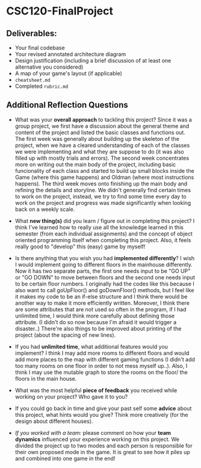 # CSC120-FinalProject

## Deliverables:
 - Your final codebase
 - Your revised annotated architecture diagram
 - Design justification (including a brief discussion of at least one alternative you considered)
 - A map of your game's layout (if applicable)
 - `cheatsheet.md`
 - Completed `rubric.md`
  
## Additional Reflection Questions
 - What was your **overall approach** to tackling this project?
Since it was a group project, we first have a discussion about the general theme and content of the project and listed the basic classes and functions out. The first week was generally about building up the skeleton of the project, when we have a cleared understanding of each of the classes we were implementing and what they are suppose to do (it was also filled up with mostly trials and errors). The second week concentrates more on writing out the main body of the project, including basic funcionality of each class and started to build up small blocks inside the Game (where this game happens) and Oldman (where most instructions happens). The third week moves onto finishing up the main body and refining the details and storyline. We didn't generally find certain times to work on the project, instead, we try to find some time every day to work on the project and progress was made significantly when looking back on a weekly scale.

 - What **new thing(s)** did you learn / figure out in completing this project?
 I think I've learned how to really use all the knowledge learned in this semester (from each individual assignments) and the concept of object oriented programming itself when completing this project. Also, it feels really good to "develop" this (easy) game by myself!

 - Is there anything that you wish you had **implemented differently**?
 I wish I would implement going to different floors in the mainhouse differently. Now it has two separate parts, the first one needs input to be "GO UP" or "GO DOWN" to move between floors and the second one needs input to be certain floor numbers. I originally had the codes like this because I also want to call goUpFloor() and goDownFloor() methods, but I feel like it makes my code to be an if-else structure and I think there would be another way to make it more efficiently written. Moreover, I think there are some attributes that are not used so often in the program, if I had unlimited time, I would think more carefully about defining those attribute. (I didn't do so now because I'm afraid it would trigger a disaster..) There're also things to be improved about printing of the project (about the spacing of new lines).

 - If you had **unlimited time**, what additional features would you implement?
 I think I may add more rooms to different floors and would add more places to the map with different gaming functions (I didn't add too many rooms on one floor in order to not mess myself up..). Also, I think I may use the mutable graph to store the rooms on the floor/ the floors in the main house.

 - What was the most helpful **piece of feedback** you received while working on your project? Who gave it to you?

 - If you could go back in time and give your past self some **advice** about this project, what hints would you give?
 Think more creatively (for the design about different houses).

 - _If you worked with a team:_ please comment on how your **team dynamics** influenced your experience working on this project.
 We divided the project up to two modes and each person is responsible for their own proposed mode in the game. It is great to see how it piles up and combined into one game in the end!